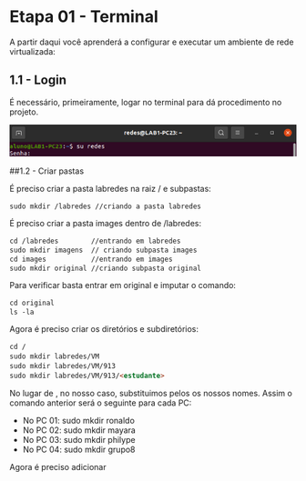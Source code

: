 # Etapa 01 - Terminal

A partir daqui você aprenderá a configurar e executar um ambiente de rede virtualizada:

## 1.1 - Login 

É necessário, primeiramente, logar no terminal para dá procedimento no projeto.

<img src="Imagens/img1.png" alt="">

##1.2 - Criar pastas

É preciso criar a pasta labredes na raiz / e subpastas:

```
sudo mkdir /labredes //criando a pasta labredes
```

É preciso criar a pasta images dentro de /labredes:

```
cd /labredes        //entrando em labredes 
sudo mkdir imagens  // criando subpasta images
cd images           //entrando em images
sudo mkdir original //criando subpasta original
```

Para verificar basta entrar em original e imputar o comando:

```
cd original
ls -la
```

Agora é preciso criar os diretórios e subdiretórios:

```md
cd /
sudo mkdir labredes/VM
sudo mkdir labredes/VM/913
sudo mkdir labredes/VM/913/<estudante>
```

No lugar de <estudante>, no nosso caso, substituimos pelos os nossos nomes. Assim o comando anterior será o seguinte para cada PC:
  
* No PC 01: sudo mkdir ronaldo
* No PC 02: sudo mkdir mayara
* No PC 03: sudo mkdir philype
* No PC 04: sudo mkdir grupo8

Agora é preciso adicionar 
